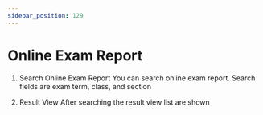 ```yaml
---
sidebar_position: 129
---
```

 
# Online Exam Report
1. Search Online Exam Report
You can search online exam report. Search fields are exam term, class, and section

2. Result View
After searching the result view list are shown